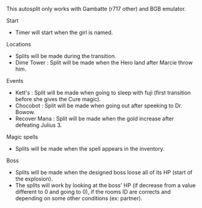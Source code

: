 This autosplit only works with Gambatte (r717 other) and BGB emulator.


Start

- Timer will start when the girl is named.


Locations

- Splits will be made during the transition.
- Dime Tower : Split will be made when the Hero land after Marcie throw him.


Events

- Kett's : Split will be made when going to sleep with fuji (first transition before she gives the Cure magic).
- Chocobot : Split will be made when going out after speeking to Dr. Bowow.
- Recover Mana : Split will be made when the gold increase after defeating Julius 3.


Magic spells

- Splits will be made when the spell appears in the inventory.


Boss

- Splits will be made when the designed boss loose all of its HP (start of the explosion).
- The splits will work by looking at the boss' HP (if decrease from a value different to 0 and going to 0), if the rooms ID are corrects and depending on some other conditions (ex: partner).
